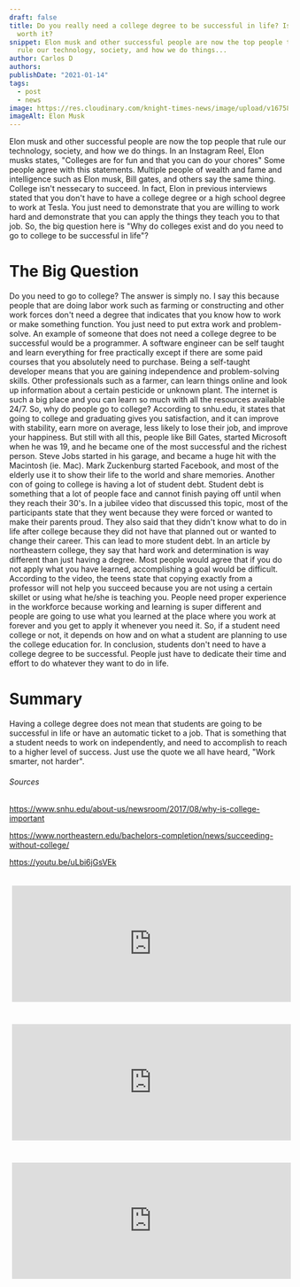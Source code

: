 ```yaml
---
draft: false
title: Do you really need a college degree to be successful in life? Is college
  worth it?
snippet: Elon musk and other successful people are now the top people that
  rule our technology, society, and how we do things...
author: Carlos D
authors:
publishDate: "2021-01-14"
tags:
  - post
  - news
image: https://res.cloudinary.com/knight-times-news/image/upload/v1675891109/image_msym5a.png
imageAlt: Elon Musk
---
```


Elon musk and other successful people are now the top people that rule our technology, society, and how we do things. In an Instagram Reel, Elon musks states, "Colleges are for fun and that you can do your chores" Some people agree with this statements. Multiple people of wealth and fame and intelligence such as Elon musk, Bill gates, and others say the same thing. College isn't nessecary to succeed. In fact, Elon in previous interviews stated that you don't have to have a college degree or a high school degree to work at Tesla. You just need to demonstrate that you are willing to work hard and demonstrate that you can apply the things they teach you to that job. So, the big question here is "Why do colleges exist and do you need to go to college to be successful in life"?

# The Big Question

Do you need to go to college? The answer is simply no. I say this because people that are doing labor work such as farming or constructing and other work forces don't need a degree that indicates that you know how to work or make something function. You just need to put extra work and problem-solve. An example of someone that does not need a college degree to be successful would be a programmer. A software engineer can be self taught and learn everything for free practically except if there are some paid courses that you absolutely need to purchase. Being a self-taught developer means that you are gaining independence and problem-solving skills. Other professionals such as a farmer, can learn things online and look up information about a certain pesticide or unknown plant. The internet is such a big place and you can learn so much with all the resources available 24/7. So, why do people go to college? According to snhu.edu, it states that going to college and graduating gives you satisfaction, and it can improve with stability, earn more on average, less likely to lose their job, and improve your happiness. But still with all this, people like Bill Gates, started Microsoft when he was 19, and he became one of the most successful and the richest person. Steve Jobs started in his garage, and became a huge hit with the Macintosh (ie. Mac). Mark Zuckenburg started Facebook, and most of the elderly use it to show their life to the world and share memories. Another con of going to college is having a lot of student debt. Student debt is something that a lot of people face and cannot finish paying off until when they reach their 30's. In a jubilee video that discussed this topic, most of the participants state that they went because they were forced or wanted to make their parents proud. They also said that they didn't know what to do in life after college because they did not have that planned out or wanted to change their career. This can lead to more student debt. In an article by northeastern college, they say that hard work and determination is way different than just having a degree. Most people would agree that if you do not apply what you have learned, accomplishing a goal would be difficult. According to the video, the teens state that copying exactly from a professor will not help you succeed because you are not using a certain skillet or using what he/she is teaching you. People need proper experience in the workforce because working and learning is super different and people are going to use what you learned at the place where you work at forever and you get to apply it whenever you need it. So, if a student need college or not, it depends on how and on what a student are planning to use the college education for. In conclusion, students don't need to have a college degree to be successful. People just have to dedicate their time and effort to do whatever they want to do in life.

# Summary

Having a college degree does not mean that students are going to be successful in life or have an automatic ticket to a job. That is something that a student needs to work on independently, and need to accomplish to reach to a higher level of success. Just use the quote we all have heard, "Work smarter, not harder".

###### Sources

<https://www.snhu.edu/about-us/newsroom/2017/08/why-is-college-important>

<https://www.northeastern.edu/bachelors-completion/news/succeeding-without-college/>

<https://youtu.be/uLbi6jGsVEk>

 <iframe width="900" height="400" class="youtube" src="https://www.youtube.com/embed/uLbi6jGsVEk" frameborder="0" allow="accelerometer; autoplay; clipboard-write; encrypted-media; gyroscope; picture-in-picture" allowfullscreen></iframe>

<iframe width="900" height="400" class="youtube" src="https://www.youtube.com/embed/CQbKctnnA-Y" frameborder="0" allow="accelerometer; autoplay; clipboard-write; encrypted-media; gyroscope; picture-in-picture" allowfullscreen></iframe>

<iframe width="900" height="400" class="youtube" src="https://www.youtube.com/embed/ecgcL4Cu75I" frameborder="0" allow="accelerometer; autoplay; clipboard-write; encrypted-media; gyroscope; picture-in-picture" allowfullscreen></iframe>

<style>
    .youtube{
        margin: 20px 5px;
    }

    @media (max-width: 960px) {
  .youtube {
    width: 100%;
    height: 210px;
  }
}
</style>
